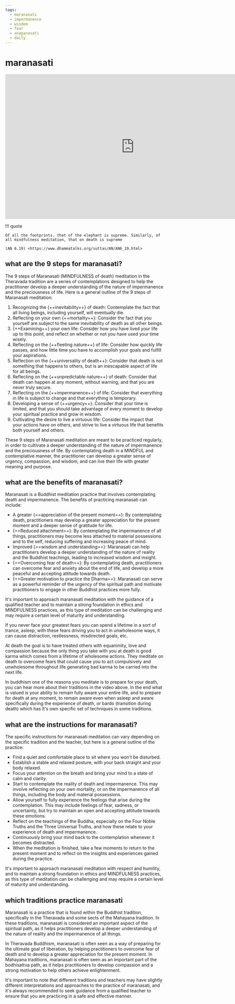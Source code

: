 ```yaml
---
tags:
  - maranasati 
  - impermanence 
  - wisdom 
  - fear 
  - anapanasati 
  - daily 
---
```

# maranasati

<iframe width="819" height="461" src="https://www.youtube.com/embed/5SBrCdRTX8o" title="Maranasati: Buddhist Reflections on Death" frameborder="0" allow="accelerometer; autoplay; clipboard-write; encrypted-media; gyroscope; picture-in-picture; web-share" allowfullscreen></iframe>

!!! quote 

    Of all the footprints, that of the elephant is supreme. Similarly, of all mindfulness meditation, that on death is supreme

    (AN 6.19) <https://www.dhammatalks.org/suttas/AN/AN6_19.html>

## what are the 9 steps for maranasati?

The 9 steps of Maranasati (MINDFULNESS of death) meditation in the Theravada tradition are a series of contemplations designed to help the practitioner develop a deeper understanding of the nature of impermanence and the preciousness of life. Here is a general outline of the 9 steps of Maranasati meditation:

1. Recognizing the {++inevitability++} of death: Contemplate the fact that all living beings, including yourself, will eventually die.
1. Reflecting on your own {++mortality++}: Consider the fact that you yourself are subject to the same inevitability of death as all other beings.
1. {++Examining++} your own life: Consider how you have lived your life up to this point, and reflect on whether or not you have used your time wisely.
1. Reflecting on the {++fleeting nature++} of life: Consider how quickly life passes, and how little time you have to accomplish your goals and fulfill your aspirations.
1. Reflection on the {++universality of death++}: Consider that death is not something that happens to others, but is an inescapable aspect of life for all beings.
1. Reflecting on the {++unpredictable nature++} of death: Consider that death can happen at any moment, without warning, and that you are never truly secure.
1. Reflecting on the {++impermanence++} of life: Consider that everything in life is subject to change and that everything is temporary.
1. Developing a sense of {++urgency++}: Consider that your time is limited, and that you should take advantage of every moment to develop your spiritual practice and grow in wisdom.
1. Cultivating the desire to live a virtuous life: Consider the impact that your actions have on others, and strive to live a virtuous life that benefits both yourself and others.

These 9 steps of Maranasati meditation are meant to be practiced regularly, in order to cultivate a deeper understanding of the nature of impermanence and the preciousness of life. By contemplating death in a MINDFUL and contemplative manner, the practitioner can develop a greater sense of urgency, compassion, and wisdom, and can live their life with greater meaning and purpose.

## what are the benefits of maranasati?

Maranasati is a Buddhist meditation practice that involves contemplating death and impermanence. The benefits of practicing maranasati can include:

- A greater {==appreciation of the present moment==}: By contemplating death, practitioners may develop a greater appreciation for the present moment and a deeper sense of gratitude for life.
- {==Reduced attachment==}: By contemplating the impermanence of all things, practitioners may become less attached to material possessions and to the self, reducing suffering and increasing peace of mind.
- Improved {==wisdom and understanding==}: Maranasati can help practitioners develop a deeper understanding of the nature of reality and the Buddhist teachings, leading to increased wisdom and insight.
- {==Overcoming fear of death==}: By contemplating death, practitioners can overcome fear and anxiety about the end of life, and develop a more peaceful and accepting attitude towards death.
- {==Greater motivation to practice the Dharma==}: Maranasati can serve as a powerful reminder of the urgency of the spiritual path and motivate practitioners to engage in other Buddhist practices more fully.

It's important to approach maranasati meditation with the guidance of a qualified teacher and to maintain a strong foundation in ethics and MINDFULNESS practices, as this type of meditation can be challenging and may require a certain level of maturity and understanding.

If you never face your greatest fears you can spend a lifetime in a sort of trance, asleep, with these fears driving you to act in unwholesome ways, it can cause distraction, restlessness, misdirected goals, etc.

At death the goal is to have treated others with equanimity, love and compassion because the only thing you take with you at death is good karma which comes from a lifetime of wholesome actions.  They meditate on death to overcome fears that could cause you to act compulsively and unwholesome throughout life generating bad karma to be carried into the next life.

In buddhism one of the reasons you meditate is to prepare for your death, you can hear more about their traditions in the video above.  In the end what is valued is your ability to remain fully aware your entire life, and to prepare for death at any moment, to remain aware even when asleep and aware specifically during the experience of death, or bardo (transition during death) which has it's own specific set of techniques in some traditions.

## what are the instructions for maranasati?

The specific instructions for maranasati meditation can vary depending on the specific tradition and the teacher, but here is a general outline of the practice:

- Find a quiet and comfortable place to sit where you won't be disturbed.
- Establish a stable and relaxed posture, with your back straight and your body relaxed.
- Focus your attention on the breath and bring your mind to a state of calm and clarity.
- Start to contemplate the reality of death and impermanence. This may involve reflecting on your own mortality, or on the impermanence of all things, including the body and material possessions.
- Allow yourself to fully experience the feelings that arise during the contemplation. This may include feelings of fear, sadness, or uncertainty, but try to maintain an open and accepting attitude towards these emotions.
- Reflect on the teachings of the Buddha, especially on the Four Noble Truths and the Three Universal Truths, and how these relate to your experience of death and impermanence.
- Continuously bring your mind back to the contemplation whenever it becomes distracted.
- When the meditation is finished, take a few moments to return to the present moment and to reflect on the insights and experiences gained during the practice.

It's important to approach maranasati meditation with respect and humility, and to maintain a strong foundation in ethics and MINDFULNESS practices, as this type of meditation can be challenging and may require a certain level of maturity and understanding.

## which traditions practice maranasati

Maranasati is a practice that is found within the Buddhist tradition, specifically in the Theravada and some sects of the Mahayana tradition. In these traditions, maranasati is considered an important aspect of the spiritual path, as it helps practitioners develop a deeper understanding of the nature of reality and the impermanence of all things.

In Theravada Buddhism, maranasati is often seen as a way of preparing for the ultimate goal of liberation, by helping practitioners to overcome fear of death and to develop a greater appreciation for the present moment. In Mahayana traditions, maranasati is often seen as an important part of the bodhisattva path, as it helps practitioners to develop compassion and a strong motivation to help others achieve enlightenment.

It's important to note that different traditions and teachers may have slightly different interpretations and approaches to the practice of maranasati, and it's always recommended to seek guidance from a qualified teacher to ensure that you are practicing in a safe and effective manner.
